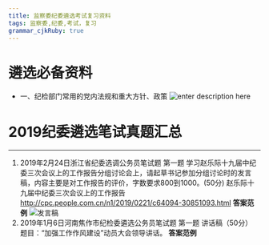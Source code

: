 ```yaml
---
title: 监察委纪委遴选考试复习资料
tags: 监察委,纪委,考试，复习
grammar_cjkRuby: true
---
```

# 遴选必备资料

 - 一、纪检部门常用的党内法规和重大方针、政策
 ![enter description here](https://i.loli.net/2019/03/21/5c93ababb93e4.jpg)


# 2019纪委遴选笔试真题汇总
----------
 1. 2019年2月24日浙江省纪委选调公务员笔试题
第一题 学习赵乐际十九届中纪委三次会议上的工作报告分组讨论会上，请起草书记参加分组讨论时的发言稿，内容主要是对工作报告的评价，字数要求800到1000。(50分)
赵乐际十九届中纪委三次会议上的工作报告
http://cpc.people.com.cn/n1/2019/0221/c64094-30851093.html
**答案范例**
![发言稿](http://lx.gongxuanwang.com/d/file/content/2018/03/5aa618452c70b.jpg)
2. 2019年1月6日河南焦作市纪检委遴选公务员笔试题
第一题 讲话稿（50分）
题目：“加强工作作风建设”动员大会领导讲话。
**答案范例**




